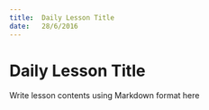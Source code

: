 ```yaml
---
title:  Daily Lesson Title
date:   28/6/2016
---
```


# Daily Lesson Title

Write lesson contents using Markdown format here
